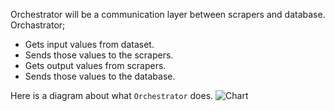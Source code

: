 Orchestrator will be a communication layer between scrapers and database. Orchastrator;
* Gets input values from dataset.
* Sends those values to the scrapers.
* Gets output values from scrapers.
* Sends those values to the database.

Here is a diagram about what `Orchestrator` does.
![Chart](https://s2.postimg.org/h4c8zyzy1/Orchestrator-_Diagram.png)
